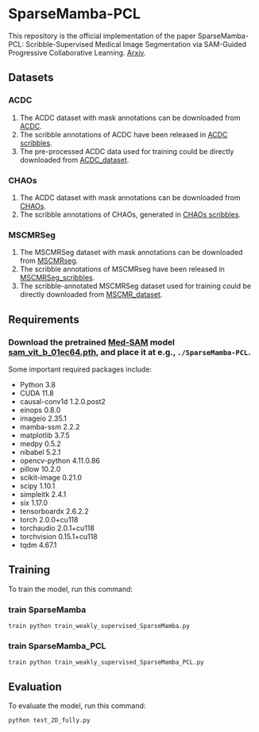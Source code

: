 # SparseMamba-PCL

This repository is the official implementation of the paper SparseMamba-PCL: Scribble-Supervised Medical Image Segmentation via SAM-Guided Progressive Collaborative Learning. [Arxiv](https://arxiv.org/abs/2402.02029).

## Datasets

### ACDC
1. The ACDC dataset with mask annotations can be downloaded from [ACDC](https://www.creatis.insa-lyon.fr/Challenge/acdc/).
2. The scribble annotations of ACDC have been released in [ACDC scribbles](https://vios-s.github.io/multiscale-adversarial-attention-gates/data). 
3. The pre-processed ACDC data used for training could be directly downloaded from [ACDC_dataset](https://github.com/HiLab-git/WSL4MIS/tree/main/data/ACDC).

### CHAOs
1. The ACDC dataset with mask annotations can be downloaded from [CHAOs](https://www.sciencedirect.com/science/article/abs/pii/S1361841520303145).
2. The scribble annotations of CHAOs, generated in [CHAOs scribbles](https://link.springer.com/chapter/10.1007/978-3-031-16452-1_23). 

### MSCMRSeg
1. The MSCMRSeg dataset with mask annotations can be downloaded from [MSCMRseg](https://zmiclab.github.io/zxh/0/mscmrseg19/data.html). 
2. The scribble annotations of MSCMRseg have been released in [MSCMRSeg_scribbles](https://github.com/BWGZK/CycleMix/tree/main/MSCMRSeg_scribbles). 
3. The scribble-annotated MSCMRSeg dataset used for training could be directly downloaded from [MSCMR_dataset](https://github.com/BWGZK/CycleMix/tree/main/MSCMR_dataset).

## Requirements

### Download the pretrained [Med-SAM](https://github.com/bowang-lab/MedSAM?tab=readme-ov-file) model [sam_vit_b_01ec64.pth](https://huggingface.co/datasets/Gourieff/ReActor/blob/main/models/sams/sam_vit_b_01ec64.pth), and place it at e.g., `./SparseMamba-PCL`.

Some important required packages include:
* Python 3.8
* CUDA 11.8
* causal-conv1d 1.2.0.post2
* einops 0.8.0
* imageio 2.35.1
* mamba-ssm 2.2.2
* matplotlib 3.7.5
* medpy 0.5.2
* nibabel 5.2.1
* opencv-python 4.11.0.86
* pillow 10.2.0
* scikit-image 0.21.0
* scipy 1.10.1
* simpleitk 2.4.1
* six 1.17.0
* tensorboardx 2.6.2.2 
* torch 2.0.0+cu118
* torchaudio 2.0.1+cu118
* torchvision 0.15.1+cu118
* tqdm 4.67.1 

## Training

To train the model, run this command:

### train SparseMamba

```train python train_weakly_supervised_SparseMamba.py```

### train SparseMamba_PCL

```train python train_weakly_supervised_SparseMamba_PCL.py```


## Evaluation

To evaluate the model, run this command:

``` python test_2D_fully.py ```

<!-- ## Citation

```bash
@article{
}
``` -->
